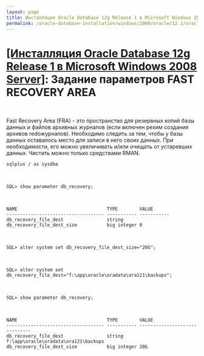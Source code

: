 ```yaml
---
layout: page
title: Инсталляция Oracle Database 12g Release 1 в Microsoft Windows 2008 Server
permalink: /oracle-database-installation/windows/2008/oracle/12.1/oracle-setup-fast-recovery-area-params/
---
```


# <a href="/oracle-database-installation/windows/2008/oracle/12.1/">[Инсталляция Oracle Database 12g Release 1 в Microsoft Windows 2008 Server]</a>: Задание параметров FAST RECOVERY AREA

<br/>


Fast Recovery Area (FRA) - это пространство для резервных копий базы данных и файлов архивных журналов (если включен рехим создания архивов redoжурналов). Необходимо следить за тем, чтобы у базы данных оставалось место для записи в него своих данных. При необходимости, его можно увеличивать и/или очищать от устаревших данных. Чистить можно только средствами RMAN.


    sqlplus / as sysdba

<br/>

    SQL> show parameter db_recovery;

<br/>

    NAME                                 TYPE        VALUE
    ------------------------------------ ----------- -----------
    db_recovery_file_dest                string
    db_recovery_file_dest_size           big integer 0



<br/>

    SQL> alter system set db_recovery_file_dest_size="20G";

<br/>

    SQL> alter system set db_recovery_file_dest="f:\app\oracle\oradata\ora121\backups";

<br/>

    SQL> show parameter db_recovery;

<br/>

    NAME                                 TYPE        VALUE
    ------------------------------------ ----------- ------------------------------
    db_recovery_file_dest                string      f:\app\oracle\oradata\ora121\backups
    db_recovery_file_dest_size           big integer 20G
